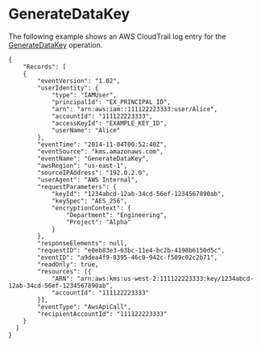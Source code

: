# GenerateDataKey<a name="ct-generatedatakey"></a>

The following example shows an AWS CloudTrail log entry for the [GenerateDataKey](https://docs.aws.amazon.com/kms/latest/APIReference/API_GenerateDataKey.html) operation\.

```
{
    "Records": [
    {
        "eventVersion": "1.02",
        "userIdentity": {
            "type": "IAMUser",
            "principalId": "EX_PRINCIPAL_ID",
            "arn": "arn:aws:iam::111122223333:user/Alice",
            "accountId": "111122223333",
            "accessKeyId": "EXAMPLE_KEY_ID",
            "userName": "Alice"
        },
        "eventTime": "2014-11-04T00:52:40Z",
        "eventSource": "kms.amazonaws.com",
        "eventName": "GenerateDataKey",
        "awsRegion": "us-east-1",
        "sourceIPAddress": "192.0.2.0",
        "userAgent": "AWS Internal",
        "requestParameters": {
            "keyId": "1234abcd-12ab-34cd-56ef-1234567890ab",
            "keySpec": "AES_256",
            "encryptionContext": {
                "Department": "Engineering",
                "Project": "Alpha"
            }
        },
        "responseElements": null,
        "requestID": "e0eb83e3-63bc-11e4-bc2b-4198b6150d5c",
        "eventID": "a9dea4f9-8395-46c0-942c-f509c02c2b71",
        "readOnly": true,
        "resources": [{
            "ARN": "arn:aws:kms:us-west-2:111122223333:key/1234abcd-12ab-34cd-56ef-1234567890ab",
            "accountId": "111122223333"
        }],
        "eventType": "AwsApiCall",
        "recipientAccountId": "111122223333"
    }
  ]
}
```